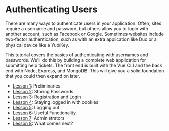 # Authenticating Users

There are many ways to authenticate users in your application.
Often, sites require a username and password, but others allow you to login
with another account, such as Facebook or Google. Sometimes websites include
two-factor authentication, such as with an extra application like Duo or a
physical device like a YubiKey.

This tutorial covers the basics of authenticating with usernames and passwords. We'll do this by building a complete web application for submitting help tickets. The front end is built with the Vue CLI and the back end with Node, Express, and MongoDB. This will give you a solid foundation that you could then expand on
later.

- [Lesson 1](/tutorials/lesson1.md): Preliminaries
- [Lesson 2](/tutorials/lesson2.md): Storing Passwords
- [Lesson 3](/tutorials/lesson3.md): Registration and Login
- [Lesson 4](/tutorials/lesson4.md): Staying logged in with cookies
- [Lesson 5](/tutorials/lesson5.md): Logging out
- [Lesson 6](/tutorials/lesson6.md): Useful Functionality
- [Lesson 7](/tutorials/lesson7.md): Administrators
- [Lesson 8](/tutorials/lesson8.md): What comes next?
